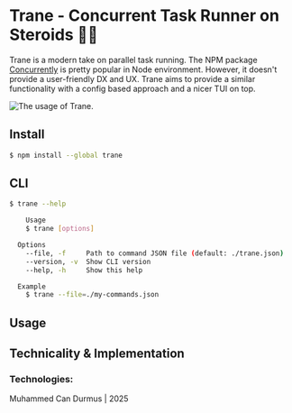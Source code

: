 # Trane - Concurrent Task Runner on Steroids 💪🏻

Trane is a modern take on parallel task running. The NPM package [Concurrently](https://www.npmjs.com/package/concurrently) is pretty popular in Node environment. However, it doesn't provide a user-friendly DX and UX. Trane aims to provide a similar functionality with a config based approach and a nicer TUI on top.

<img src="./docs/showcase.gif" alt="The usage of Trane." />

## Install

```bash
$ npm install --global trane
```

## CLI

```bash
$ trane --help

 	Usage
    $ trane [options]

  Options
    --file, -f     Path to command JSON file (default: ./trane.json)
    --version, -v  Show CLI version
    --help, -h     Show this help

  Example
    $ trane --file=./my-commands.json
```

## Usage

## Technicality & Implementation

### Technologies:

Muhammed Can Durmus | 2025
